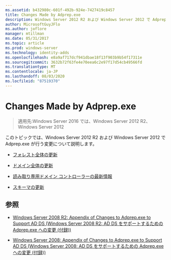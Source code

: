 ```yaml
---
ms.assetid: b432980c-601f-492b-924e-7427419c8457
title: Changes Made by Adprep.exe
description: Windows Server 2012 R2 および Windows Server 2012 で Adprep.exe が行う変更について説明します。
author: MicrosoftGuyJFlo
ms.author: joflore
manager: mtillman
ms.date: 05/31/2017
ms.topic: article
ms.prod: windows-server
ms.technology: identity-adds
ms.openlocfilehash: e8a9af717dcf941dbae18f13f903b9b54f17311e
ms.sourcegitcommit: 3632b72f63fe4e70eea6c2e97f17d54cb49566fd
ms.translationtype: MT
ms.contentlocale: ja-JP
ms.lasthandoff: 08/03/2020
ms.locfileid: "87519370"
---
```

# <a name="changes-made-by-adprepexe"></a>Changes Made by Adprep.exe

> 適用先:Windows Server 2016 では、Windows Server 2012 R2、Windows Server 2012

このトピックでは、Windows Server 2012 R2 および Windows Server 2012 で Adprep.exe が行う変更について説明します。

- [フォレスト全体の更新](../../../ad-ds/deploy/RODC/Forest-Wide-Updates.md)

- [ドメイン全体の更新](../../../ad-ds/deploy/Domain-Wide-Updates.md)

- [読み取り専用ドメイン コントローラーの最新情報](../../../ad-ds/deploy/RODC/Read-Only-Domain-Controller-Updates.md)

- [スキーマの更新](../../../ad-ds/deploy/Schema-Updates.md)

## <a name="see-also"></a>参照

- [Windows Server 2008 R2: Appendix of Changes to Adprep.exe to Support AD DS (Windows Server 2008 R2: AD DS をサポートするための Adprep.exe への変更 (付録))](/previous-versions/windows/it-pro/windows-server-2008-R2-and-2008/dd378876(v=ws.10))

- [Windows Server 2008: Appendix of Changes to Adprep.exe to Support AD DS (Windows Server 2008: AD DS をサポートするための Adprep.exe への変更 (付録))](/previous-versions/windows/it-pro/windows-server-2008-R2-and-2008/cc770703(v=ws.10))
